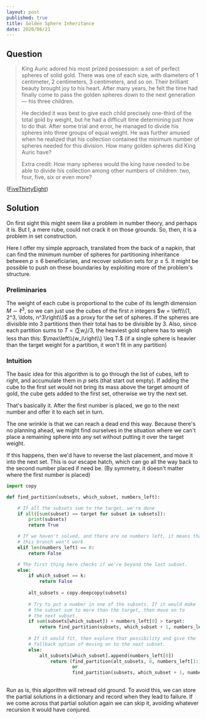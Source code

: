 ```yaml
---
layout: post
published: true
title: Golden Sphere Inheritance
date: 2020/06/21
---
```


## Question

>King Auric adored his most prized possession: a set of perfect spheres of solid gold. There was one of each size, with diameters of 1 centimeter, 2 centimeters, 3 centimeters, and so on. Their brilliant beauty brought joy to his heart. After many years, he felt the time had finally come to pass the golden spheres down to the next generation — his three children.
>
>He decided it was best to give each child precisely one-third of the total gold by weight, but he had a difficult time determining just how to do that. After some trial and error, he managed to divide his spheres into three groups of equal weight. He was further amused when he realized that his collection contained the minimum number of spheres needed for this division. How many golden spheres did King Auric have?
>
>Extra credit: How many spheres would the king have needed to be able to divide his collection among other numbers of children: two, four, five, six or even more?

<!--more-->

([FiveThirtyEight](https://fivethirtyeight.com/features/can-you-flip-the-magic-coin/))

## Solution

On first sight this might seem like a problem in number theory, and perhaps it is. But I, a mere rube, could not crack it on those grounds. So, then, it is a problem in set construction. 

Here I offer my simple approach, translated from the back of a napkin, that can find the minimum number of spheres for partitioning inheritance between $p \leq 6$ beneficiaries, and recover solution sets for $p \leq 5.$ It might be possible to push on these boundaries by exploiting more of the problem's structure.

### Preliminaries

The weight of each cube is proportional to the cube of its length dimension $M \sim \ell^3,$ so we can just use the cubes of the first $n$ integers $w = \left\\{1, 2^3, \ldots, n^3\right\\}$ as a proxy for the set of spheres. If the spheres are divisible into $3$ partitions then their total has to be divisible by $3.$ Also, since each partition sums to $T = \left(\sum w_i\right) / 3,$ the heaviest gold sphere has to weigh less than this: $\max\left\\{w_i\right\\} \leq T.$ (if a single sphere is heavier than the target weight for a partition, it won't fit in any partition)

### Intuition

The basic idea for this algorithm is to go through the list of cubes, left to right, and accumulate them in $p$ sets (that start out empty). If adding the cube to the first set would not bring its mass above the target amount of gold, the cube gets added to the first set, otherwise we try the next set. 

That's basically it. After the first number is placed, we go to the next number and offer it to each set in turn. 

The one wrinkle is that we can reach a dead end this way. Because there's no planning ahead, we might find ourselves in the situation where we can't place a remaining sphere into any set without putting it over the target weight. 

If this happens, then we'd have to reverse the last placement, and move it into the next set. This is our escape hatch, which can go all the way back to the second number placed if need be. (By symmetry, it doesn't matter where the first number is placed)

```python
import copy

def find_partition(subsets, which_subset, numbers_left):

    # If all the subsets sum to the target, we're done
    if all([sum(subset) == target for subset in subsets]):
        print(subsets)
        return True

    # If we haven't solved, and there are no numbers left, it means that 
    # this branch won't work
    elif len(numbers_left) == 0:
        return False

    # The first thing here checks if we're beyond the last subset. 
    else:
        if which_subset == k:
            return False
        
        alt_subsets = copy.deepcopy(subsets)
        
        # Try to put a number in one of the subsets. If it would make
        # the subset sum to more than the target, then move on to
        # the next subset. 
        if sum(subsets[which_subset]) + numbers_left[0] > target:
            return find_partition(subsets, which_subset + 1, numbers_left)
            
        # If it would fit, then explore that possibility and give the
        # fallback option of moving on to the next subset.
        else:
            alt_subsets[which_subset].append(numbers_left[0])
                return (find_partition(alt_subsets, 0, numbers_left[1:]) 
                        or 
                        find_partition(subsets, which_subset + 1, numbers_left))
            
```

Run as is, this algorithm will retread old ground. To avoid this, we can store the partial solutions in a dictionary and record when they lead to failure. If we come across that partial solution again we can skip it, avoiding whatever recursion it would have conjured.








<br>
